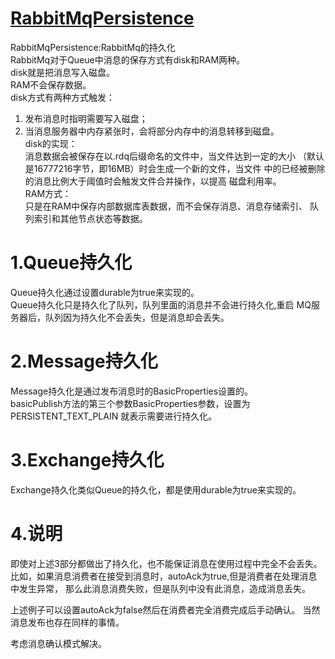 # [RabbitMqPersistence](https://blog.csdn.net/a18792721831/article/details/93129821)
RabbitMqPersistence:RabbitMq的持久化<br/>
RabbitMq对于Queue中消息的保存方式有disk和RAM两种。<br/>
disk就是把消息写入磁盘。<br/>
RAM不会保存数据。<br/>
disk方式有两种方式触发：<br/>
1. 发布消息时指明需要写入磁盘；<br/>
2. 当消息服务器中内存紧张时，会将部分内存中的消息转移到磁盘。<br/>
disk的实现：<br/>
消息数据会被保存在以.rdq后缀命名的文件中，当文件达到一定的大小
（默认是16777216字节，即16MB）时会生成一个新的文件，当文件
中的已经被删除的消息比例大于阈值时会触发文件合并操作，以提高
磁盘利用率。<br/>
RAM方式：<br/>
只是在RAM中保存内部数据库表数据，而不会保存消息、消息存储索引、
队列索引和其他节点状态等数据。
# 1.Queue持久化
Queue持久化通过设置durable为true来实现的。<br/>
Queue持久化只是持久化了队列，队列里面的消息并不会进行持久化,重启
MQ服务器后，队列因为持久化不会丢失，但是消息却会丢失。
# 2.Message持久化
Message持久化是通过发布消息时的BasicProperties设置的。<br>
basicPublish方法的第三个参数BasicProperties参数，设置为PERSISTENT_TEXT_PLAIN
就表示需要进行持久化。
# 3.Exchange持久化
Exchange持久化类似Queue的持久化，都是使用durable为true来实现的。
# 4.说明
即使对上述3部分都做出了持久化，也不能保证消息在使用过程中完全不会丢失。
比如，如果消息消费者在接受到消息时，autoAck为true,但是消费者在处理消息中发生异常，
那么此消息消费失败，但是队列中没有此消息，造成消息丢失。

上述例子可以设置autoAck为false然后在消费者完全消费完成后手动确认。
当然消息发布也存在同样的事情。

考虑消息确认模式解决。

